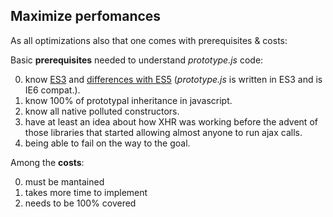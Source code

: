 ## Maximize perfomances

As all optimizations also that one comes with prerequisites & costs:

Basic **prerequisites** needed to understand _prototype.js_ code:  

0) know [ES3](https://www.ecma-international.org/wp-content/uploads/ECMA-262_3rd_edition_december_1999.pdf) and [differences with ES5](https://kangax.github.io/compat-table/es5/) (_prototype.js_ is written in ES3 and is IE6 compat.).  
1) know 100% of prototypal inheritance in javascript.  
2) know all native polluted constructors.  
3) have at least an idea about how XHR was working before the advent of those libraries that started allowing almost anyone to run ajax calls.  
4) being able to fail on the way to the goal.  

Among the **costs**:  

0) must be mantained  
1) takes more time to implement  
2) needs to be 100% covered  
